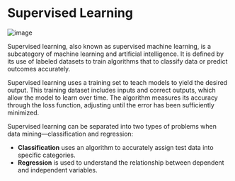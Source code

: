 # Supervised Learning

![image](https://github.com/YulinLi98/Sample_Repo/blob/main/images/996ABA345B8936D629.png)

Supervised learning, also known as supervised machine learning, is a subcategory of machine learning and artificial intelligence. It is defined by its use of labeled datasets to train algorithms that to classify data or predict outcomes accurately.

Supervised learning uses a training set to teach models to yield the desired output. This training dataset includes inputs and correct outputs, which allow the model to learn over time. The algorithm measures its accuracy through the loss function, adjusting until the error has been sufficiently minimized.

Supervised learning can be separated into two types of problems when data mining—classification and regression:
- **Classification** uses an algorithm to accurately assign test data into specific categories.
- **Regression** is used to understand the relationship between dependent and independent variables.
